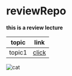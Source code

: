 # reviewRepo

**this is a review lecture**

| topic | link |
| ----------- | ----------- |
| topic1 | [click](./courses/topic1.md) |


![cat](https://tse1.mm.bing.net/th?id=OIP.trlLiY78hrUHiK45yGdfIgHaE5&pid=Api&P=0&w=246&h=163)
